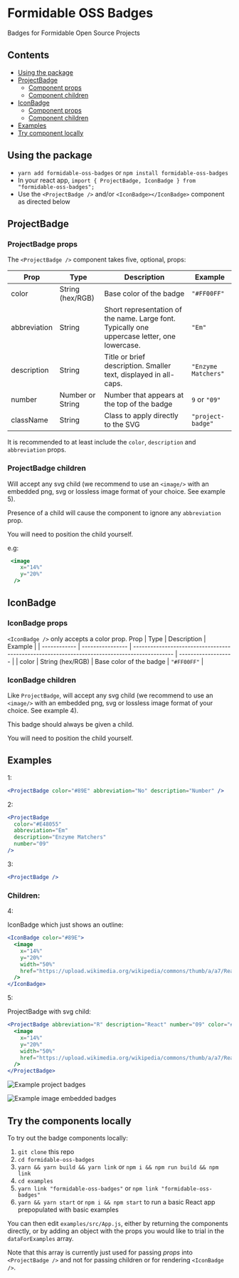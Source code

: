 # Formidable OSS Badges

Badges for Formidable Open Source Projects

## Contents

- [Using the package](#using-the-package)
- [ProjectBadge](#projectbadge)
    - [Component props](#projectbadge-props)
    - [Component children](#projectbadge-children)
- [IconBadge](#iconbadge)
    - [Component props](#iconbadge-props)
    - [Component children](#iconbadge-children)
- [Examples](#examples)
- [Try component locally](#try-the-component-locally)

## Using the package

- `yarn add formidable-oss-badges` or `npm install formidable-oss-badges`
- In your react app, `import { ProjectBadge, IconBadge } from "formidable-oss-badges";`
- Use the `<ProjectBadge />` and/or `<IconBadge></IconBadge>` component as directed below

## ProjectBadge
### ProjectBadge props

The `<ProjectBadge />` component takes five, optional, props:

| Prop         | Type             | Description                                                                                  | Example             |
| ------------ | ---------------- | -------------------------------------------------------------------------------------------- | ------------------- |
| color        | String (hex/RGB) | Base color of the badge                                                                      | `"#FF00FF"`         |
| abbreviation | String           | Short representation of the name. Large font. Typically one uppercase letter, one lowercase. | `"Em"`              |
| description  | String           | Title or brief description. Smaller text, displayed in all-caps.                             | `"Enzyme Matchers"` |
| number       | Number or String | Number that appears at the top of the badge                                                  | `9` or `"09"`       |
| className    | String           | Class to apply directly to the SVG                                                           | `"project-badge"`   |

It is recommended to at least include the `color`, `description` and `abbreviation` props.

### ProjectBadge children
Will accept any svg child (we recommend to use an `<image/>` with an embedded png, svg or lossless image format of your choice. See example 5).

Presence of a child will cause the component to ignore any `abbreviation` prop.

You will need to position the child yourself.

e.g: 
```jsx
 <image
    x="14%"
    y="20%"
  />
  ```


## IconBadge
### IconBadge props
`<IconBadge />` only accepts a color prop.
 Prop         | Type             | Description                                                                                  | Example             |
| ------------ | ---------------- | -------------------------------------------------------------------------------------------- | ------------------- |
| color        | String (hex/RGB) | Base color of the badge                                                                      | `"#FF00FF"`         |


### IconBadge children
Like `ProjectBadge`, will accept any svg child (we recommend to use an `<image/>` with an embedded png, svg or lossless image format of your choice. See example 4).

This badge should always be given a child.

You will need to position the child yourself.

## Examples

1:

```jsx
<ProjectBadge color="#89E" abbreviation="No" description="Number" />
```

2:

```jsx
<ProjectBadge
  color="#E48055"
  abbreviation="Em"
  description="Enzyme Matchers"
  number="09"
/>
```

3:

```jsx
<ProjectBadge />
```

### Children:

4:

IconBadge which just shows an outline:

```jsx
<IconBadge color="#89E">
  <image
    x="14%"
    y="20%"
    width="50%"
    href="https://upload.wikimedia.org/wikipedia/commons/thumb/a/a7/React-icon.svg/512px-React-icon.svg.png"
  />
</IconBadge>
```

5:

ProjectBadge with svg child:

```jsx
<ProjectBadge abbreviation="R" description="React" number="09" color="#90dafa">
  <image
    x="14%"
    y="20%"
    width="50%"
    href="https://upload.wikimedia.org/wikipedia/commons/thumb/a/a7/React-icon.svg/512px-React-icon.svg.png"
  />
</ProjectBadge>
```

![Example project badges](https://user-images.githubusercontent.com/19417581/56662487-fe10f900-669b-11e9-8af1-373793f4326b.png)

![Example image embedded badges](https://user-images.githubusercontent.com/21056165/57460381-eb3a1f00-726c-11e9-8811-e8adc048c6fb.png)

## Try the components locally

To try out the badge components locally:

1. `git clone` this repo
2. `cd formidable-oss-badges`
3. `yarn && yarn build && yarn link` or `npm i && npm run build && npm link`
4. `cd examples`
5. `yarn link "formidable-oss-badges"` or `npm link "formidable-oss-badges"`
6. `yarn && yarn start` or `npm i && npm start` to run a basic React app prepopulated with basic examples

You can then edit `examples/src/App.js`, either by returning the components directly, or by adding an object with the props you would like to trial in the `dataForExamples` array. 

Note that this array is currently just used for passing *props* into `<ProjectBadge />` and not for passing children or for rendering `<IconBadge />`.
